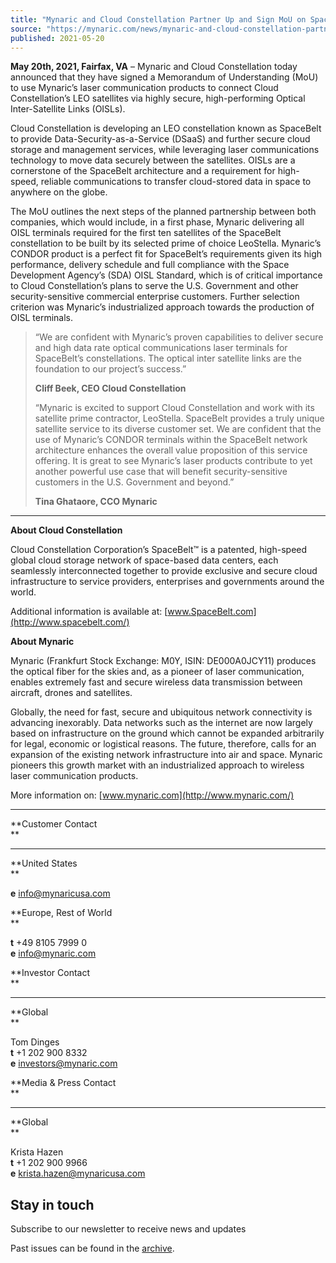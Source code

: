 ```yaml
---
title: "Mynaric and Cloud Constellation Partner Up and Sign MoU on SpaceBelt – Cloud Constellation’s LEO Network for Space-based Secure Cloud Data Storage"
source: "https://mynaric.com/news/mynaric-and-cloud-constellation-partner-up-and-sign-mou-on-spacebelt-cloud-constellations-leo-network-for-space-based-secure-cloud-data-storage/"
published: 2021-05-20
---
```

**May 20th, 2021, Fairfax, VA** – Mynaric and Cloud Constellation today announced that they have signed a Memorandum of Understanding (MoU) to use Mynaric’s laser communication products to connect Cloud Constellation’s LEO satellites via highly secure, high-performing Optical Inter-Satellite Links (OISLs).

Cloud Constellation is developing an LEO constellation known as SpaceBelt to provide Data-Security-as-a-Service (DSaaS) and further secure cloud storage and management services, while leveraging laser communications technology to move data securely between the satellites. OISLs are a cornerstone of the SpaceBelt architecture and a requirement for high-speed, reliable communications to transfer cloud-stored data in space to anywhere on the globe.

The MoU outlines the next steps of the planned partnership between both companies, which would include, in a first phase, Mynaric delivering all OISL terminals required for the first ten satellites of the SpaceBelt constellation to be built by its selected prime of choice LeoStella. Mynaric’s CONDOR product is a perfect fit for SpaceBelt’s requirements given its high performance, delivery schedule and full compliance with the Space Development Agency’s (SDA) OISL Standard, which is of critical importance to Cloud Constellation’s plans to serve the U.S. Government and other security-sensitive commercial enterprise customers. Further selection criterion was Mynaric’s industrialized approach towards the production of OISL terminals.

> “We are confident with Mynaric’s proven capabilities to deliver secure and high data rate optical communications laser terminals for SpaceBelt’s constellations. The optical inter satellite links are the foundation to our project’s success.”
> 
> **Cliff Beek, CEO Cloud Constellation**
> 
> “Mynaric is excited to support Cloud Constellation and work with its satellite prime contractor, LeoStella. SpaceBelt provides a truly unique satellite service to its diverse customer set. We are confident that the use of Mynaric’s CONDOR terminals within the SpaceBelt network architecture enhances the overall value proposition of this service offering. It is great to see Mynaric’s laser products contribute to yet another powerful use case that will benefit security-sensitive customers in the U.S. Government and beyond.”
> 
> **Tina Ghataore, CCO Mynaric**

---

**About Cloud Constellation**

Cloud Constellation Corporation’s SpaceBelt™ is a patented, high-speed global cloud storage network of space-based data centers, each seamlessly interconnected together to provide exclusive and secure cloud infrastructure to service providers, enterprises and governments around the world.

Additional information is available at: [www.SpaceBelt.com](http://www.spacebelt.com/)

**About Mynaric**

Mynaric (Frankfurt Stock Exchange: M0Y, ISIN: DE000A0JCY11) produces the optical fiber for the skies and, as a pioneer of laser communication, enables extremely fast and secure wireless data transmission between aircraft, drones and satellites.

Globally, the need for fast, secure and ubiquitous network connectivity is advancing inexorably. Data networks such as the internet are now largely based on infrastructure on the ground which cannot be expanded arbitrarily for legal, economic or logistical reasons. The future, therefore, calls for an expansion of the existing network infrastructure into air and space. Mynaric pioneers this growth market with an industrialized approach to wireless laser communication products.

More information on: [www.mynaric.com](http://www.mynaric.com/)

---

**Customer Contact  
**

---

**United States  
**

**e** [info@mynaricusa.com](https://mynaric.com/news/mynaric-and-cloud-constellation-partner-up-and-sign-mou-on-spacebelt-cloud-constellations-leo-network-for-space-based-secure-cloud-data-storage/)

**Europe, Rest of World  
**

**t** +49 8105 7999 0  
**e** [info@mynaric.com](https://mynaric.com/news/mynaric-and-cloud-constellation-partner-up-and-sign-mou-on-spacebelt-cloud-constellations-leo-network-for-space-based-secure-cloud-data-storage/)

**Investor Contact  
**

---

**Global  
**

Tom Dinges  
**t** +1 202 900 8332  
**e** [investors@mynaric.com](https://mynaric.com/news/mynaric-and-cloud-constellation-partner-up-and-sign-mou-on-spacebelt-cloud-constellations-leo-network-for-space-based-secure-cloud-data-storage/)

**Media & Press Contact  
**

---

**Global  
**

Krista Hazen  
**t** +1 202 900 9966  
**e** [krista.hazen@mynaricusa.com](https://mynaric.com/news/mynaric-and-cloud-constellation-partner-up-and-sign-mou-on-spacebelt-cloud-constellations-leo-network-for-space-based-secure-cloud-data-storage/)

## Stay in touch

Subscribe to our newsletter to receive news and updates

Past issues can be found in the [archive](https://us17.campaign-archive.com/home/?u=7b919ac48d490499a79acff9f&id=aaebe0d6df).